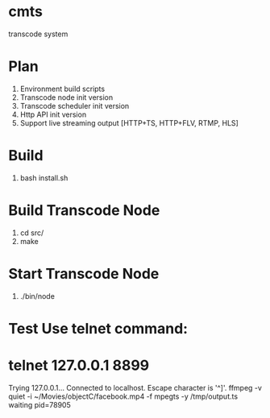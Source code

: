 # cmts
transcode system


# Plan
1. Environment build scripts
2. Transcode node init version
3. Transcode scheduler init version
4. Http API init version
5. Support live streaming output [HTTP+TS, HTTP+FLV, RTMP, HLS]

# Build
1. bash install.sh

# Build Transcode Node
1. cd src/
2. make

# Start Transcode Node
1. ./bin/node


# Test Use telnet command:

 # telnet 127.0.0.1 8899
Trying 127.0.0.1...
Connected to localhost.
Escape character is '^]'.
ffmpeg -v quiet -i ~/Movies/objectC/facebook.mp4 -f mpegts -y /tmp/output.ts
waiting pid=78905



